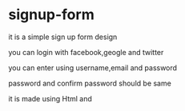 # signup-form

it is a simple sign up form design

you can login with facebook,geogle and twitter

you can enter using username,email and password

password and confirm password should be same

it is made using Html and 
